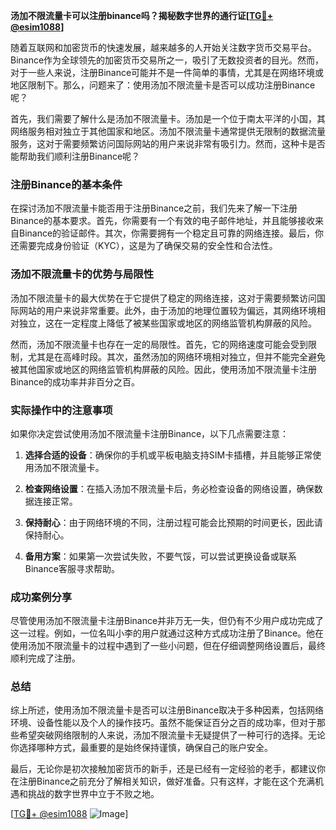 **汤加不限流量卡可以注册binance吗？揭秘数字世界的通行证[[TG💪+ @esim1088](https://t.me/s/esim1088)]**

随着互联网和加密货币的快速发展，越来越多的人开始关注数字货币交易平台。Binance作为全球领先的加密货币交易所之一，吸引了无数投资者的目光。然而，对于一些人来说，注册Binance可能并不是一件简单的事情，尤其是在网络环境或地区限制下。那么，问题来了：使用汤加不限流量卡是否可以成功注册Binance呢？

首先，我们需要了解什么是汤加不限流量卡。汤加是一个位于南太平洋的小国，其网络服务相对独立于其他国家和地区。汤加不限流量卡通常提供无限制的数据流量服务，这对于需要频繁访问国际网站的用户来说非常有吸引力。然而，这种卡是否能帮助我们顺利注册Binance呢？

### 注册Binance的基本条件

在探讨汤加不限流量卡能否用于注册Binance之前，我们先来了解一下注册Binance的基本要求。首先，你需要有一个有效的电子邮件地址，并且能够接收来自Binance的验证邮件。其次，你需要拥有一个稳定且可靠的网络连接。最后，你还需要完成身份验证（KYC），这是为了确保交易的安全性和合法性。

### 汤加不限流量卡的优势与局限性

汤加不限流量卡的最大优势在于它提供了稳定的网络连接，这对于需要频繁访问国际网站的用户来说非常重要。此外，由于汤加的地理位置较为偏远，其网络环境相对独立，这在一定程度上降低了被某些国家或地区的网络监管机构屏蔽的风险。

然而，汤加不限流量卡也存在一定的局限性。首先，它的网络速度可能会受到限制，尤其是在高峰时段。其次，虽然汤加的网络环境相对独立，但并不能完全避免被其他国家或地区的网络监管机构屏蔽的风险。因此，使用汤加不限流量卡注册Binance的成功率并非百分之百。

### 实际操作中的注意事项

如果你决定尝试使用汤加不限流量卡注册Binance，以下几点需要注意：

1. **选择合适的设备**：确保你的手机或平板电脑支持SIM卡插槽，并且能够正常使用汤加不限流量卡。
   
2. **检查网络设置**：在插入汤加不限流量卡后，务必检查设备的网络设置，确保数据连接正常。

3. **保持耐心**：由于网络环境的不同，注册过程可能会比预期的时间更长，因此请保持耐心。

4. **备用方案**：如果第一次尝试失败，不要气馁，可以尝试更换设备或联系Binance客服寻求帮助。

### 成功案例分享

尽管使用汤加不限流量卡注册Binance并非万无一失，但仍有不少用户成功完成了这一过程。例如，一位名叫小李的用户就通过这种方式成功注册了Binance。他在使用汤加不限流量卡的过程中遇到了一些小问题，但在仔细调整网络设置后，最终顺利完成了注册。

### 总结

综上所述，使用汤加不限流量卡是否可以注册Binance取决于多种因素，包括网络环境、设备性能以及个人的操作技巧。虽然不能保证百分之百的成功率，但对于那些希望突破网络限制的人来说，汤加不限流量卡无疑提供了一种可行的选择。无论你选择哪种方式，最重要的是始终保持谨慎，确保自己的账户安全。

最后，无论你是初次接触加密货币的新手，还是已经有一定经验的老手，都建议你在注册Binance之前充分了解相关知识，做好准备。只有这样，才能在这个充满机遇和挑战的数字世界中立于不败之地。

[[TG💪+ @esim1088](https://t.me/s/esim1088) ![Image](https://i.postimg.cc/4NQfJmqS/Snipaste-2025-05-13-00-14-12.png)]